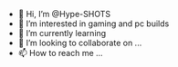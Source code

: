 - 👋 Hi, I’m @Hype-SHOTS
- 👀 I’m interested in gaming and pc builds
- 🌱 I’m currently learning 
- 💞️ I’m looking to collaborate on ...
- 📫 How to reach me ...

<!---
Hype-SHOTS/Hype-SHOTS is a ✨ special ✨ repository because its `README.md` (this file) appears on your GitHub profile.
You can click the Preview link to take a look at your changes.
--->
